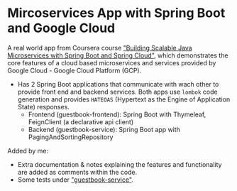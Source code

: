 # Mircoservices App with Spring Boot and Google Cloud

A real world app from Coursera course ["Building Scalable Java Microservices with Spring Boot and Spring Cloud"](https://www.coursera.org/learn/google-cloud-java-spring), which demonstrates the core features of a cloud based microservices and services provided by Google Cloud - Google Cloud Platform (GCP).
 - Has 2 Spring Boot applications that communicate with wach other to provide front end and backend services. Both apps use `lombok` code generation and provides `HATEOAS` (Hypertext as the Engine of Application State) responses.
   - Frontend (guestbook-frontend): Spring Boot with Thymeleaf, FeignClient (a declarative api client)
   - Backend (guestbook-service): Spring Boot app with PagingAndSortingRepository

Added by me:
 - Extra documentation & notes explaining the features and functionality are added as comments within the code.
 - Some tests under ["guestbook-service"](https://github.com/ckenk/MircoservicesDemoSpringBoot/tree/main/guestbook-service/src/test/java/com/example/guestbook).
